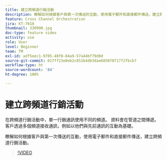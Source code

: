 ```yaml
---
title: 建立跨頻道行銷活動
description: 瞭解如何根據客戶與第一次傳送的互動，使用電子郵件和直接郵件傳送，建立跨頻道行銷活動。
feature: Cross Channel Orchestration
jira: KT-7018
thumbnail: 330990.jpg
doc-type: feature video
activity: use
role: User
level: Beginner
team: TM
exl-id: adf5eec1-9705-48f0-84a9-57a44bf79d0d
source-git-commit: 017ff23e0eb2c851b4d63dae685070717f2fbcb7
workflow-type: ht
source-wordcount: '84'
ht-degree: 100%

---
```


# 建立跨頻道行銷活動

在跨頻道行銷活動中，單一行銷通訊使用不同的頻道。 資料會在管道之間傳遞。 客戶透過多個頻道接收通訊，例如以他們與先前通訊的互動為基礎。

瞭解如何根據客戶與第一次傳送的互動，使用電子郵件和直接郵件傳送，建立跨頻道行銷活動。

>[!VIDEO](https://video.tv.adobe.com/v/330990?quality=12&learn=on)
